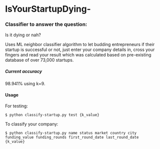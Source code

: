 # IsYourStartupDying-

### Classifier to answer the question:
Is it dying or nah?

Uses ML neighbor classifier algorithm to let budding entrepreneurs if their startup is successful or not, just enter your company details in, cross your fingers and read your result which was calculated based on pre-existing database of over 73,000 startups.

##### Current accuracy

98.941% using k=9.

#### Usage
For testing:

```$ python classify-startup.py test {k_value}```

To classify your company:

```$ python classify-startup.py name status market country city funding_value funding_rounds first_round_date last_round_date {k_value}```
